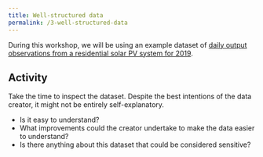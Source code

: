 ```yaml
---
title: Well-structured data
permalink: /3-well-structured-data
---
```


During this workshop, we will be using an example dataset of [daily output observations from a residential solar PV system for 2019](pv-output.csv).

## Activity

Take the time to inspect the dataset. Despite the best intentions of the data creator, it might not be entirely self-explanatory.

* Is it easy to understand?
* What improvements could the creator undertake to make the data easier to understand?
* Is there anything about this dataset that could be considered sensitive?